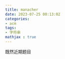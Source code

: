 ```yaml
---
title: manacher
date: 2023-07-25 00:13:02
categories:
- acm
tags:
- 字符串
mathjax : true
---
```


<!--more-->

既然近期题目

